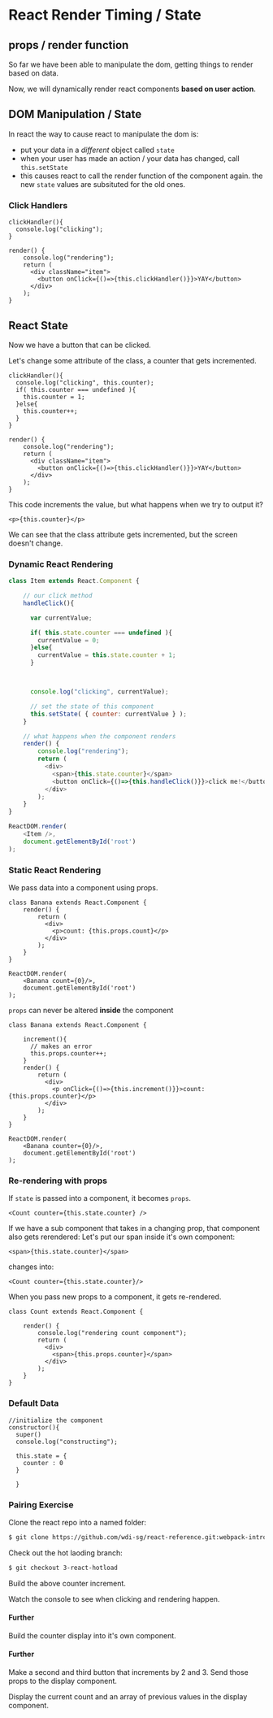 # React Render Timing / State

## props / render function

So far we have been able to manipulate the dom, getting things to render based on data.

Now, we will dynamically render react components **based on user action**.

## DOM Manipulation / State

In react the way to cause react to manipulate the dom is:

- put your data in a *different* object called `state`
- when your user has made an action / your data has changed, call `this.setState`
- this causes react to call the render function of the component again. the new `state` values are subsituted for the old ones.

### Click Handlers

```
clickHandler(){
  console.log("clicking");
}

render() {
    console.log("rendering");
    return (
      <div className="item">
        <button onClick={()=>{this.clickHandler()}}>YAY</button>
      </div>
    );
}
```

## React State
Now we have a button that can be clicked.

Let's change some attribute of the class, a counter that gets incremented.

```
clickHandler(){
  console.log("clicking", this.counter);
  if( this.counter === undefined ){
    this.counter = 1;
  }else{
    this.counter++;
  }
}

render() {
    console.log("rendering");
    return (
      <div className="item">
        <button onClick={()=>{this.clickHandler()}}>YAY</button>
      </div>
    );
}
```

This code increments the value, but what happens when we try to output it?

```
<p>{this.counter}</p>
```

We can see that the class attribute gets incremented, but the screen doesn't change.

### Dynamic React Rendering


```js
class Item extends React.Component {

    // our click method
    handleClick(){

      var currentValue;

      if( this.state.counter === undefined ){
        currentValue = 0;
      }else{
        currentValue = this.state.counter + 1;
      }



      console.log("clicking", currentValue);

      // set the state of this component
      this.setState( { counter: currentValue } );
    }

    // what happens when the component renders
    render() {
        console.log("rendering");
        return (
          <div>
            <span>{this.state.counter}</span>
            <button onClick={()=>{this.handleClick()}}>click me!</button>
          </div>
        );
    }
}

ReactDOM.render(
    <Item />,
    document.getElementById('root')
);
```

### Static React Rendering
We pass data into a component using props.

```
class Banana extends React.Component {
    render() {
        return (
          <div>
            <p>count: {this.props.count}</p>
          </div>
        );
    }
}

ReactDOM.render(
    <Banana count={0}/>,
    document.getElementById('root')
);
```

`props` can never be altered **inside** the component
```
class Banana extends React.Component {

    increment(){
      // makes an error
      this.props.counter++;
    }
    render() {
        return (
          <div>
            <p onClick={()=>{this.increment()}}>count: {this.props.counter}</p>
          </div>
        );
    }
}

ReactDOM.render(
    <Banana counter={0}/>,
    document.getElementById('root')
);
```
### Re-rendering with props

If `state` is passed into a component, it becomes `props`.

```
<Count counter={this.state.counter} />
```

If we have a sub component that takes in a changing prop, that component also gets rerendered:
Let's put our span inside it's own component:
```
<span>{this.state.counter}</span>
```
changes into:
```
<Count counter={this.state.counter}/>
```

When you pass new props to a component, it gets re-rendered.

```
class Count extends React.Component {

    render() {
        console.log("rendering count component");
        return (
          <div>
            <span>{this.props.counter}</span>
          </div>
        );
    }
}
```

### Default Data

```
//initialize the component
constructor(){
  super()
  console.log("constructing");

  this.state = {
    counter : 0
  }

  }
```

### Pairing Exercise

Clone the react repo into a named folder:

```bash
$ git clone https://github.com/wdi-sg/react-reference.git:webpack-intro .
```

Check out the hot laoding branch:

```bash
$ git checkout 3-react-hotload
```

Build the above counter increment.

Watch the console to see when clicking and rendering happen.

#### Further
Build the counter display into it's own component.

#### Further
Make a second and third button that increments by 2 and 3. Send those props to the display component.

Display the current count and an array of previous values in the display component.
